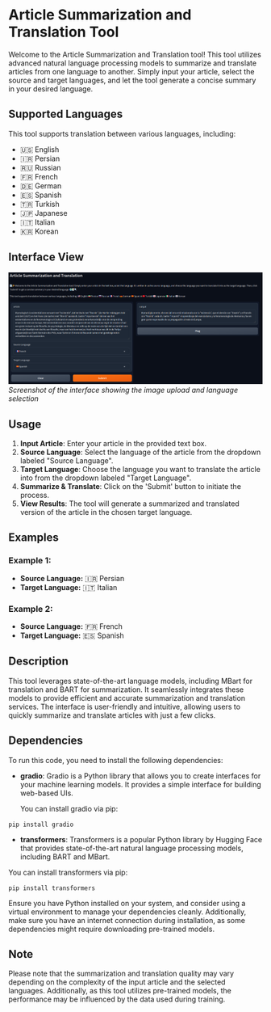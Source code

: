 # Article Summarization and Translation Tool

Welcome to the Article Summarization and Translation tool! This tool utilizes advanced natural language processing models to summarize and translate articles from one language to another. Simply input your article, select the source and target languages, and let the tool generate a concise summary in your desired language.

## Supported Languages

This tool supports translation between various languages, including:

- 🇺🇸 English
- 🇮🇷 Persian
- 🇷🇺 Russian
- 🇫🇷 French
- 🇩🇪 German
- 🇪🇸 Spanish
- 🇹🇷 Turkish
- 🇯🇵 Japanese
- 🇮🇹 Italian
- 🇰🇷 Korean

## Interface View
![Interface View](interface_view.png)
*Screenshot of the interface showing the image upload and language selection*

## Usage

1. **Input Article**: Enter your article in the provided text box.
2. **Source Language**: Select the language of the article from the dropdown labeled "Source Language".
3. **Target Language**: Choose the language you want to translate the article into from the dropdown labeled "Target Language".
4. **Summarize & Translate**: Click on the 'Submit' button to initiate the process.
5. **View Results**: The tool will generate a summarized and translated version of the article in the chosen target language.

## Examples

### Example 1:
- **Source Language:** 🇮🇷 Persian
- **Target Language:** 🇮🇹 Italian

### Example 2:
- **Source Language:** 🇫🇷 French
- **Target Language:** 🇪🇸 Spanish

## Description

This tool leverages state-of-the-art language models, including MBart for translation and BART for summarization. It seamlessly integrates these models to provide efficient and accurate summarization and translation services. The interface is user-friendly and intuitive, allowing users to quickly summarize and translate articles with just a few clicks.

## Dependencies

To run this code, you need to install the following dependencies:

- **gradio**: Gradio is a Python library that allows you to create interfaces for your machine learning models. It provides a simple interface for building web-based UIs.
  
  You can install gradio via pip:

```
pip install gradio
```

- **transformers**: Transformers is a popular Python library by Hugging Face that provides state-of-the-art natural language processing models, including BART and MBart.

You can install transformers via pip:

```
pip install transformers
```

Ensure you have Python installed on your system, and consider using a virtual environment to manage your dependencies cleanly. Additionally, make sure you have an internet connection during installation, as some dependencies might require downloading pre-trained models.

## Note

Please note that the summarization and translation quality may vary depending on the complexity of the input article and the selected languages. Additionally, as this tool utilizes pre-trained models, the performance may be influenced by the data used during training.
